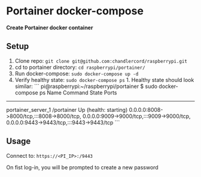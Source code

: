 # Portainer docker-compose

**Create Portainer docker container**

## Setup

  1. Clone repo: `git clone git@github.com:chandlercord/raspberrypi.git`
  2. cd to portainer directory: `cd raspberrypi/portainer/`
  3. Run docker-compose: `sudo docker-compose up -d`
  4. Verify healthy state: `sudo docker-compose ps`
    1. Healthy state should look similar:
    ```
    pi@raspberrypi:~/raspberrypi/portainer $ sudo docker-compose ps
       Name           Command             State                                               Ports
---------------------------------------------------------------------------------------------------------------------------------------
portainer_server_1   /portainer   Up (health: starting)   0.0.0.0:8008->8000/tcp,:::8008->8000/tcp,
                                                          0.0.0.0:9009->9000/tcp,:::9009->9000/tcp,
                                                          0.0.0.0:9443->9443/tcp,:::9443->9443/tcp
    ```

## Usage
Connect to: `https://<PI_IP>:/9443`

On fist log-in, you will be prompted to create a new password
